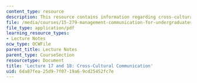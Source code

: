 ```yaml
---
content_type: resource
description: This resource contains information regarding cross-cultural communication.
file: /media/courses/15-279-management-communication-for-undergraduates-fall-2012/6da87fea25d97f0719a69cd25452fc7e_MIT15_279F12_lec17and18.pdf
file_type: application/pdf
learning_resource_types:
- Lecture Notes
ocw_type: OCWFile
parent_title: Lecture Notes
parent_type: CourseSection
resourcetype: Document
title: 'Lecture 17 and 18: Cross-Cultural Communication'
uid: 6da87fea-25d9-7f07-19a6-9cd25452fc7e
---
```

